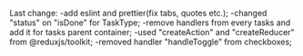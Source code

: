 Last change:
  -add eslint and prettier(fix tabs, quotes etc.);
  -changed "status" on "isDone" for TaskType;
  -remove handlers from every tasks and add it for tasks parent container;
  -used "createAction" and "createReducer" from @reduxjs/toolkit;
  -removed handler "handleToggle" from checkboxes;